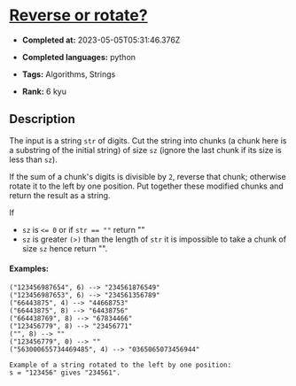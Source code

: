 # [Reverse or rotate?](https://www.codewars.com/kata/56b5afb4ed1f6d5fb0000991)

- **Completed at:** 2023-05-05T05:31:46.376Z

- **Completed languages:** python

- **Tags:** Algorithms, Strings

- **Rank:** 6 kyu

## Description

The input is a string `str` of digits. Cut the string into chunks (a chunk here is a substring of the initial string) of size `sz` (ignore the last chunk if its size is less than `sz`).

If the sum of a chunk's digits is divisible by `2`, reverse that chunk; 
otherwise rotate it to the left by one position.
Put together these modified chunks and return the result as a string.

If 
- `sz` is `<= 0` or if `str == ""` return ""
- `sz` is greater `(>)` than the length of `str` it is impossible to take a chunk of size `sz` hence return "".

#### Examples:

```
("123456987654", 6) --> "234561876549"
("123456987653", 6) --> "234561356789"
("66443875", 4) --> "44668753"
("66443875", 8) --> "64438756"
("664438769", 8) --> "67834466"
("123456779", 8) --> "23456771"
("", 8) --> ""
("123456779", 0) --> "" 
("563000655734469485", 4) --> "0365065073456944"
```

```
Example of a string rotated to the left by one position:
s = "123456" gives "234561".
```